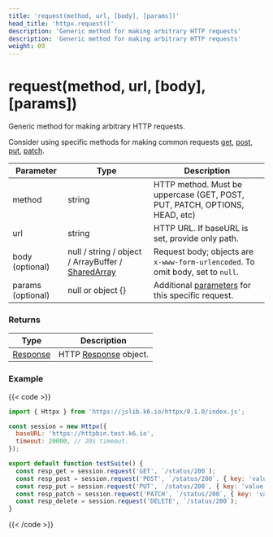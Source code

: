 ```yaml
---
title: 'request(method, url, [body], [params])'
head_title: 'httpx.request()'
description: 'Generic method for making arbitrary HTTP requests'
description: 'Generic method for making arbitrary HTTP requests'
weight: 09
---
```


# request(method, url, [body], [params])

Generic method for making arbitrary HTTP requests.

Consider using specific methods for making common requests [get](https://grafana.com/docs/k6/<K6_VERSION>/javascript-api/jslib/httpx/get), [post](https://grafana.com/docs/k6/<K6_VERSION>/javascript-api/jslib/httpx/post), [put](https://grafana.com/docs/k6/<K6_VERSION>/javascript-api/jslib/httpx/put), [patch](https://grafana.com/docs/k6/<K6_VERSION>/javascript-api/jslib/httpx/patch).

| Parameter         | Type                                                                                                                              | Description                                                                                                                |
| ----------------- | --------------------------------------------------------------------------------------------------------------------------------- | -------------------------------------------------------------------------------------------------------------------------- |
| method            | string                                                                                                                            | HTTP method. Must be uppercase (GET, POST, PUT, PATCH, OPTIONS, HEAD, etc)                                                 |
| url               | string                                                                                                                            | HTTP URL. If baseURL is set, provide only path.                                                                            |
| body (optional)   | null / string / object / ArrayBuffer / [SharedArray](https://grafana.com/docs/k6/<K6_VERSION>/javascript-api/k6-data/sharedarray) | Request body; objects are `x-www-form-urlencoded`. To omit body, set to `null`.                                            |
| params (optional) | null or object {}                                                                                                                 | Additional [parameters](https://grafana.com/docs/k6/<K6_VERSION>/javascript-api/k6-http/params) for this specific request. |

### Returns

| Type                                                                                 | Description                                                                                       |
| ------------------------------------------------------------------------------------ | ------------------------------------------------------------------------------------------------- |
| [Response](https://grafana.com/docs/k6/<K6_VERSION>/javascript-api/k6-http/response) | HTTP [Response](https://grafana.com/docs/k6/<K6_VERSION>/javascript-api/k6-http/response) object. |

### Example

{{< code >}}

```javascript
import { Httpx } from 'https://jslib.k6.io/httpx/0.1.0/index.js';

const session = new Httpx({
  baseURL: 'https://httpbin.test.k6.io',
  timeout: 20000, // 20s timeout.
});

export default function testSuite() {
  const resp_get = session.request('GET', `/status/200`);
  const resp_post = session.request('POST', `/status/200`, { key: 'value' });
  const resp_put = session.request('PUT', `/status/200`, { key: 'value' });
  const resp_patch = session.request('PATCH', `/status/200`, { key: 'value' });
  const resp_delete = session.request('DELETE', `/status/200`);
}
```

{{< /code >}}
